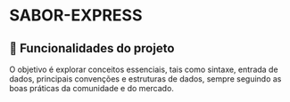 # SABOR-EXPRESS

## 🔨 Funcionalidades do projeto
O objetivo é explorar conceitos essenciais, tais como sintaxe, entrada de dados, principais convenções e estruturas de dados, sempre seguindo as boas práticas da comunidade e do mercado.
